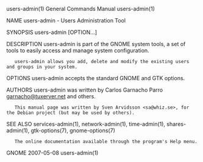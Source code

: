 users-admin(1)                                                General Commands Manual                                               users-admin(1)

NAME
       users-admin - Users Administration Tool

SYNOPSIS
       users-admin [OPTION...]

DESCRIPTION
       users-admin is part of the GNOME system tools, a set of tools to easily access and manage system configuration.

       users-admin allows you add, delete and modify the existing users and groups in your system.

OPTIONS
       users-admin accepts the standard GNOME and GTK options.

AUTHORS
       users-admin was written by Carlos Garnacho Parro <garnacho@tuxerver.net> and others.

       This manual page was written by Sven Arvidsson <sa@whiz.se>, for the Debian project (but may be used by others).

SEE ALSO
       services-admin(1), network-admin(1), time-admin(1), shares-admin(1), gtk-options(7), gnome-options(7)

       The online documentation available through the program's Help menu.

GNOME                                                               2007-05-08                                                      users-admin(1)
